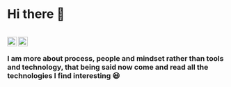 # Hi there 👋
<br/>
<a href="https://www.linkedin.com/in/aman-mishra-15150212a">
  <img align="left" alt="Linkedin" width="22px" src="https://cdn.jsdelivr.net/npm/simple-icons@v3/icons/linkedin.svg" />
</a>
<a href="https://medium.com/@amanalankrit">
  <img align="left" alt="Medium" width="22px" src="https://cdn.jsdelivr.net/npm/simple-icons@v3/icons/medium.svg" />
</a>
<br/>


### I am more about process, people and mindset rather than tools and technology, that being said now come and read all the technologies I find interesting :laughing:
<!--
For future use
- 🔭 First Blog Fastlane Link
- 🔥 Second Blog Slack Devops Bot 
- 👯 Third Blog Google DevOps Bot 
- 💬 Blog Devops Roadmap 
- 📃 
-->
